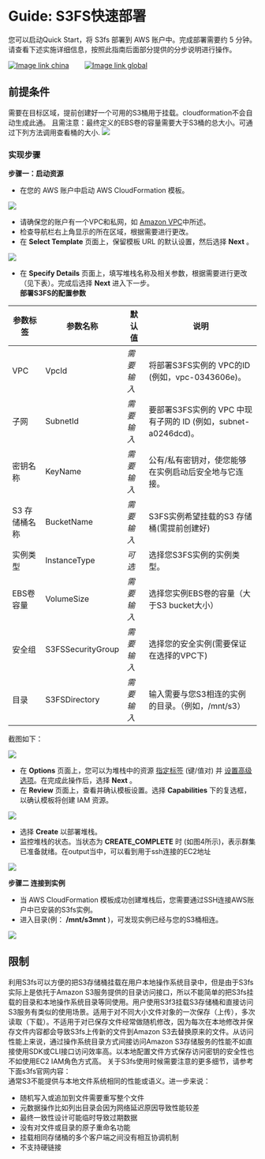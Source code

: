# Guide: S3FS快速部署

您可以启动Quick Start，将 S3fs 部署到 AWS 账户中。完成部署需要约 5 分钟。请查看下述实施详细信息，按照此指南后面部分提供的分步说明进行操作。

[![Image link china](http://cdn.quickstart.org.cn/assets/ChinaRegion.png)](https://console.amazonaws.cn/cloudformation/home?region=cn-north-1#/stacks/new?stackName=S3FS&templateURL=https://s3.cn-northwest-1.amazonaws.com.cn/aws-quickstart/s3fs-revised.template) &nbsp;&nbsp;&nbsp;&nbsp;&nbsp;&nbsp;&nbsp;[![Image link global](http://cdn.quickstart.org.cn/assets/GlobalRegion.png)](https://console.aws.amazon.com/cloudformation/home?region=us-east-1#/stacks/new?stackName=S3FS&templateURL=https://s3-us-west-2.amazonaws.com/chinalabs/s3fs-fixed.template)


## 前提条件        

需要在目标区域，提前创建好一个可用的S3桶用于挂载。cloudformation不会自动生成此通。
且需注意：最终定义的EBS卷的容量需要大于S3桶的总大小。可通过下列方法调用查看桶的大小.
![](http://cdn.quickstart.org.cn/assets/s3fs/get-total-size.png)

### 实现步骤      

****步骤一：启动资源****      

- 在您的 AWS 账户中启动 AWS CloudFormation 模板。

![](http://cdn.quickstart.org.cn/assets/s3fs/01.png)

- 请确保您的账户有一个VPC和私网，如 [Amazon VPC](http://docs.aws.amazon.com/AmazonVPC/latest/UserGuide/VPC_DHCP_Options.html)中所述。
- 检查导航栏右上角显示的所在区域，根据需要进行更改。
- 在 **Select Template** 页面上，保留模板 URL 的默认设置，然后选择 **Next** 。

![](http://cdn.quickstart.org.cn/assets/s3fs/02.png)

- 在 **Specify Details** 页面上，填写堆栈名称及相关参数，根据需要进行更改（见下表）。完成后选择 **Next** 进入下一步。   
**部署S3FS的配置参数**   


| 参数标签 | 参数名称 | 默认值 | 说明 |
| --- | --- | --- | --- |
| VPC | VpcId | _需要输入_ | 将部署S3FS实例的 VPC的ID (例如，vpc-0343606e)。 |
| 子网 | SubnetId | _需要输入_ | 要部署S3FS实例的 VPC 中现有子网的 ID (例如，subnet-a0246dcd)。 |
| 密钥名称 | KeyName | _需要输入_ | 公有/私有密钥对，使您能够在实例启动后安全地与它连接。|
| S3 存储桶名称 | BucketName | _需要输入_ | S3FS实例希望挂载的S3 存储桶(需提前创建好) |
| 实例类型 | InstanceType | _可选_ | 选择您S3FS实例的实例类型。|
| EBS卷容量 | VolumeSize | _需要输入_ | 选择您实例EBS卷的容量（大于S3 bucket大小）|
| 安全组 | S3FSSecurityGroup | _需要输入_ | 选择您的安全实例(需要保证在选择的VPC下)|
| 目录 | S3FSDirectory | _需要输入_ | 输入需要与您S3相连的实例的目录。（例如，/mnt/s3）|

截图如下：

![](http://cdn.quickstart.org.cn/assets/s3fs/03.png)

- 在 **Options** 页面上，您可以为堆栈中的资源 [指定标签](https://docs.aws.amazon.com/AWSCloudFormation/latest/UserGuide/aws-properties-resource-tags.html) (键/值对) 并 [设置高级选项](https://docs.aws.amazon.com/AWSCloudFormation/latest/UserGuide/cfn-console-add-tags.html)。在完成此操作后，选择 **Next** 。
- 在 **Review** 页面上，查看并确认模板设置。选择 **Capabilities** 下的复选框，以确认模板将创建 IAM 资源。

![](http://cdn.quickstart.org.cn/assets/s3fs/04.png)

- 选择 **Create** 以部署堆栈。
- 监控堆栈的状态。当状态为 **CREATE\_COMPLETE** 时 (如图4所示)，表示群集已准备就绪。在output当中，可以看到用于ssh连接的EC2地址

![](http://cdn.quickstart.org.cn/assets/s3fs/05.png)

****步骤二 连接到实例****
- 当 AWS CloudFormation 模板成功创建堆栈后，您需要通过SSH连接AWS账户中已安装的S3fs实例。
- 进入目录(例： **/mnt/s3mnt** )，可发现实例已经与您的S3桶相连。

![](http://cdn.quickstart.org.cn/assets/s3fs/06.png)


##	限制	
利用S3fs可以方便的把S3存储桶挂载在用户本地操作系统目录中，但是由于S3fs实际上是依托于Amazon S3服务提供的目录访问接口，所以不能简单的把S3fs挂载的目录和本地操作系统目录等同使用。用户使用S3f3挂载S3存储桶和直接访问S3服务有类似的使用场景。适用于对不同大小文件对象的一次保存（上传），多次读取（下载）。不适用于对已保存文件经常做随机修改，因为每次在本地修改并保存文件内容都会导致S3fs上传新的文件到Amazon S3去替换原来的文件。从访问性能上来说，通过操作系统目录方式间接访问Amazon S3存储服务的性能不如直接使用SDK或CLI接口访问效率高。以本地配置文件方式保存访问密钥的安全性也不如使用EC2 IAM角色方式高。
关于S3fs使用时候需要注意的更多细节，请参考下面s3fs官网内容：  
通常S3不能提供与本地文件系统相同的性能或语义。进一步来说：
*   随机写入或追加到文件需要重写整个文件
*   元数据操作比如列出目录会因为网络延迟原因导致性能较差
*	最终一致性设计可能临时导致过期数据
*	没有对文件或目录的原子重命名功能
*	挂载相同存储桶的多个客户端之间没有相互协调机制
*	不支持硬链接
